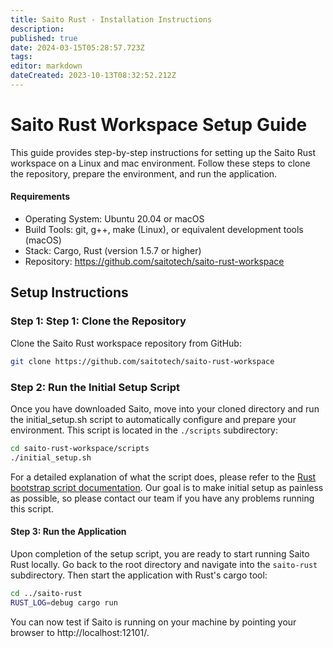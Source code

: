```yaml
---
title: Saito Rust - Installation Instructions
description: 
published: true
date: 2024-03-15T05:28:57.723Z
tags: 
editor: markdown
dateCreated: 2023-10-13T08:32:52.212Z
---
```


# Saito Rust Workspace Setup Guide

This guide provides step-by-step instructions for setting up the Saito Rust workspace on a Linux and mac environment. Follow these steps to clone the repository, prepare the environment, and run the application.

#### Requirements

* Operating System: Ubuntu 20.04 or macOS
* Build Tools: git, g++, make (Linux), or equivalent development tools (macOS)
* Stack: Cargo, Rust (version 1.5.7 or higher)
* Repository: https://github.com/saitotech/saito-rust-workspace


## Setup Instructions

### Step 1: Step 1: Clone the Repository

Clone the Saito Rust workspace repository from GitHub:

````bash
git clone https://github.com/saitotech/saito-rust-workspace
````


### Step 2: Run the Initial Setup Script

Once you have downloaded Saito, move into your cloned directory and run the initial_setup.sh script to automatically configure and prepare your environment. This script is located in the ```./scripts``` subdirectory:

```bash
cd saito-rust-workspace/scripts
./initial_setup.sh
````

For a detailed explanation of what the script does, please refer to the [Rust bootstrap script documentation](https://wiki.saito.io/e/en/tech/installation/rust-bootstrap-script). Our goal is to make initial setup as painless as possible, so please contact our team if you have any problems running this script.


#### Step 3: Run the Application

Upon completion of the setup script, you are ready to start running Saito Rust locally. Go back to the root directory and navigate into the ```saito-rust``` subdirectory. Then start the application with Rust's cargo tool:

````bash
cd ../saito-rust
RUST_LOG=debug cargo run
````

You can now test if Saito is running on your machine by pointing your browser to http://localhost:12101/. 